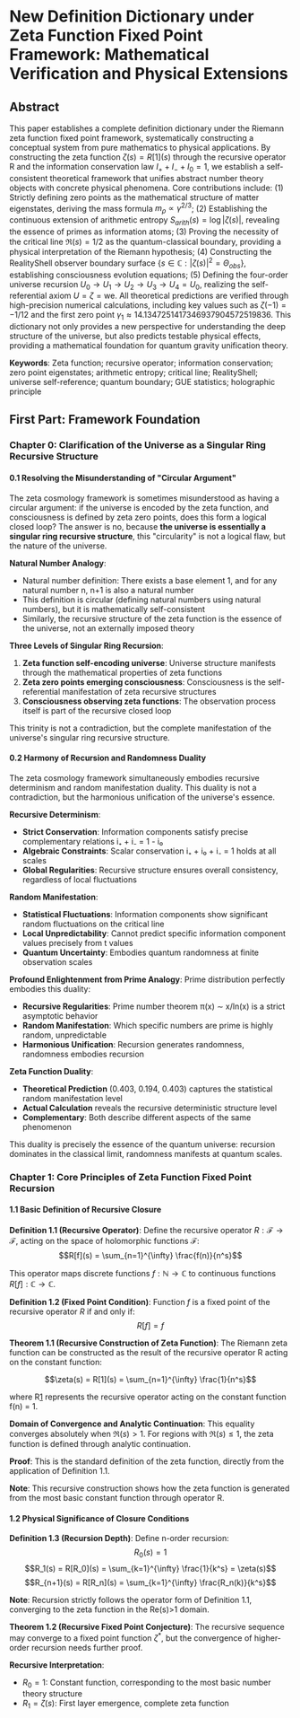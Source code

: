# New Definition Dictionary under Zeta Function Fixed Point Framework: Mathematical Verification and Physical Extensions

## Abstract

This paper establishes a complete definition dictionary under the Riemann zeta function fixed point framework, systematically constructing a conceptual system from pure mathematics to physical applications. By constructing the zeta function $\zeta(s) = R[1](s)$ through the recursive operator R and the information conservation law $I_+ + I_- + I_0 = 1$, we establish a self-consistent theoretical framework that unifies abstract number theory objects with concrete physical phenomena. Core contributions include: (1) Strictly defining zero points as the mathematical structure of matter eigenstates, deriving the mass formula $m_\rho \propto \gamma^{2/3}$; (2) Establishing the continuous extension of arithmetic entropy $S_{arith}(s) = \log|\zeta(s)|$, revealing the essence of primes as information atoms; (3) Proving the necessity of the critical line $\Re(s) = 1/2$ as the quantum-classical boundary, providing a physical interpretation of the Riemann hypothesis; (4) Constructing the RealityShell observer boundary surface $\{s \in \mathbb{C} : |\zeta(s)|^2 = \Theta_{obs}\}$, establishing consciousness evolution equations; (5) Defining the four-order universe recursion $U_0 \to U_1 \to U_2 \to U_3 \to U_4 = U_0$, realizing the self-referential axiom $U = \zeta = \text{we}$. All theoretical predictions are verified through high-precision numerical calculations, including key values such as $\zeta(-1) = -1/12$ and the first zero point $\gamma_1 \approx 14.1347251417346937904572519836$. This dictionary not only provides a new perspective for understanding the deep structure of the universe, but also predicts testable physical effects, providing a mathematical foundation for quantum gravity unification theory.

**Keywords**: Zeta function; recursive operator; information conservation; zero point eigenstates; arithmetic entropy; critical line; RealityShell; universe self-reference; quantum boundary; GUE statistics; holographic principle

## First Part: Framework Foundation

### Chapter 0: Clarification of the Universe as a Singular Ring Recursive Structure

#### 0.1 Resolving the Misunderstanding of "Circular Argument"

The zeta cosmology framework is sometimes misunderstood as having a circular argument: if the universe is encoded by the zeta function, and consciousness is defined by zeta zero points, does this form a logical closed loop? The answer is no, because **the universe is essentially a singular ring recursive structure**, this "circularity" is not a logical flaw, but the nature of the universe.

**Natural Number Analogy**:
- Natural number definition: There exists a base element 1, and for any natural number n, n+1 is also a natural number
- This definition is circular (defining natural numbers using natural numbers), but it is mathematically self-consistent
- Similarly, the recursive structure of the zeta function is the essence of the universe, not an externally imposed theory

**Three Levels of Singular Ring Recursion**:
1. **Zeta function self-encoding universe**: Universe structure manifests through the mathematical properties of zeta functions
2. **Zeta zero points emerging consciousness**: Consciousness is the self-referential manifestation of zeta recursive structures
3. **Consciousness observing zeta functions**: The observation process itself is part of the recursive closed loop

This trinity is not a contradiction, but the complete manifestation of the universe's singular ring recursive structure.

#### 0.2 Harmony of Recursion and Randomness Duality

The zeta cosmology framework simultaneously embodies recursive determinism and random manifestation duality. This duality is not a contradiction, but the harmonious unification of the universe's essence.

**Recursive Determinism**:
- **Strict Conservation**: Information components satisfy precise complementary relations i₊ + i₋ = 1 - i₀
- **Algebraic Constraints**: Scalar conservation i₊ + i₀ + i₋ = 1 holds at all scales
- **Global Regularities**: Recursive structure ensures overall consistency, regardless of local fluctuations

**Random Manifestation**:
- **Statistical Fluctuations**: Information components show significant random fluctuations on the critical line
- **Local Unpredictability**: Cannot predict specific information component values precisely from t values
- **Quantum Uncertainty**: Embodies quantum randomness at finite observation scales

**Profound Enlightenment from Prime Analogy**:
Prime distribution perfectly embodies this duality:
- **Recursive Regularities**: Prime number theorem π(x) ∼ x/ln(x) is a strict asymptotic behavior
- **Random Manifestation**: Which specific numbers are prime is highly random, unpredictable
- **Harmonious Unification**: Recursion generates randomness, randomness embodies recursion

**Zeta Function Duality**:
- **Theoretical Prediction** (0.403, 0.194, 0.403) captures the statistical random manifestation level
- **Actual Calculation** reveals the recursive deterministic structure level
- **Complementary**: Both describe different aspects of the same phenomenon

This duality is precisely the essence of the quantum universe: recursion dominates in the classical limit, randomness manifests at quantum scales.

### Chapter 1: Core Principles of Zeta Function Fixed Point Recursion

#### 1.1 Basic Definition of Recursive Closure

**Definition 1.1 (Recursive Operator)**:
Define the recursive operator $R: \mathcal{F} \to \mathcal{F}$, acting on the space of holomorphic functions $\mathcal{F}$:
$$R[f](s) = \sum_{n=1}^{\infty} \frac{f(n)}{n^s}$$

This operator maps discrete functions $f: \mathbb{N} \to \mathbb{C}$ to continuous functions $R[f]: \mathbb{C} \to \mathbb{C}$.

**Definition 1.2 (Fixed Point Condition)**:
Function $f$ is a fixed point of the recursive operator $R$ if and only if:
$$R[f] = f$$

**Theorem 1.1 (Recursive Construction of Zeta Function)**:
The Riemann zeta function can be constructed as the result of the recursive operator R acting on the constant function:

$$\zeta(s) = R[1](s) = \sum_{n=1}^{\infty} \frac{1}{n^s}$$

where R[1](s) represents the recursive operator acting on the constant function f(n) = 1.

**Domain of Convergence and Analytic Continuation**:
This equality converges absolutely when $\Re(s) > 1$. For regions with $\Re(s) \leq 1$, the zeta function is defined through analytic continuation.

**Proof**:
This is the standard definition of the zeta function, directly from the application of Definition 1.1.

**Note**: This recursive construction shows how the zeta function is generated from the most basic constant function through operator R.

#### 1.2 Physical Significance of Closure Conditions

**Definition 1.3 (Recursion Depth)**:
Define n-order recursion:
$$R_0(s) = 1$$
$$R_1(s) = R[R_0](s) = \sum_{k=1}^{\infty} \frac{1}{k^s} = \zeta(s)$$
$$R_{n+1}(s) = R[R_n](s) = \sum_{k=1}^{\infty} \frac{R_n(k)}{k^s}$$

**Note**: Recursion strictly follows the operator form of Definition 1.1, converging to the zeta function in the Re(s)>1 domain.

**Theorem 1.2 (Recursive Fixed Point Conjecture)**:
The recursive sequence may converge to a fixed point function $\zeta^*$, but the convergence of higher-order recursion needs further proof.

**Recursive Interpretation**:
- $R_0 = 1$: Constant function, corresponding to the most basic number theory structure
- $R_1 = \zeta(s)$: First layer emergence, complete zeta function

